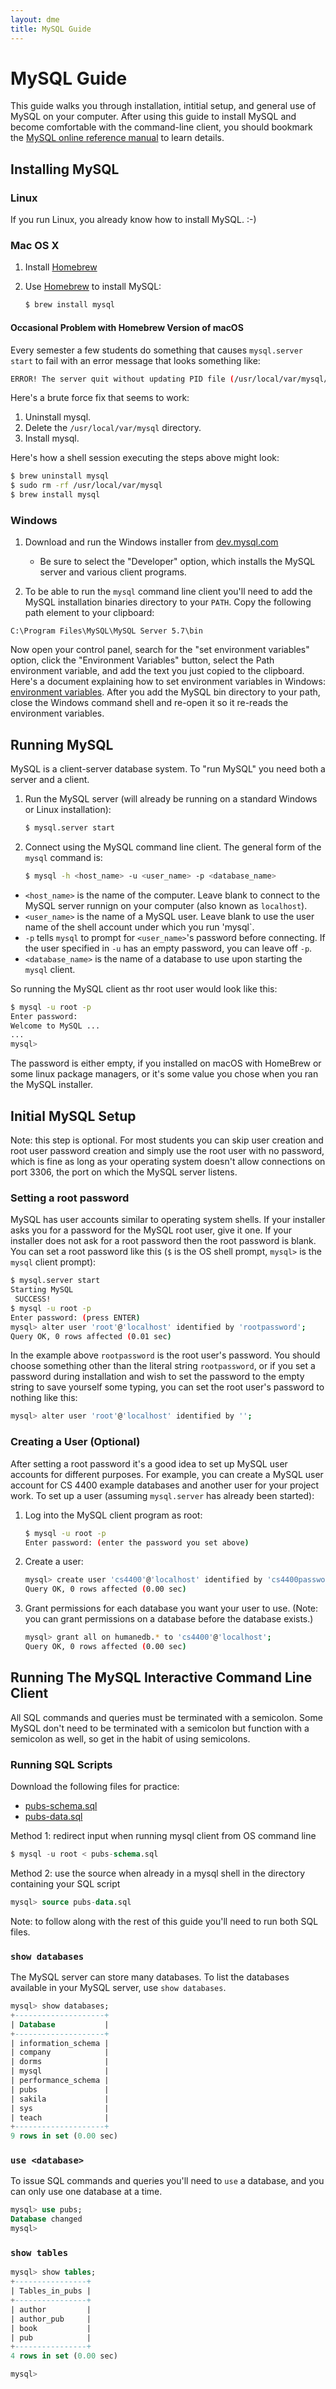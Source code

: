 ```yaml
---
layout: dme
title: MySQL Guide
---
```


# MySQL Guide

This guide walks you through installation, intitial setup, and general use of MySQL on your computer. After using this guide to install MySQL and become comfortable with the command-line client, you should bookmark the [MySQL online reference manual](https://dev.mysql.com/doc/refman/5.7/en/) to learn details.

## Installing MySQL

### Linux

If you run Linux, you already know how to install MySQL. :-)

### Mac OS X

1. Install [Homebrew](http://brew.sh/)
2. Use [Homebrew](http://brew.sh/) to install MySQL:

    ```bash
    $ brew install mysql
    ```

#### Occasional Problem with Homebrew Version of macOS

Every semester a few students do something that causes `mysql.server start` to fail with an error message that looks something like:

```sh
ERROR! The server quit without updating PID file (/usr/local/var/mysql/username.local.pid).
```

Here's a brute force fix that seems to work:

1. Uninstall mysql.
2. Delete the `/usr/local/var/mysql` directory.
3. Install mysql.

Here's how a shell session executing the steps above might look:

```sh
$ brew uninstall mysql
$ sudo rm -rf /usr/local/var/mysql
$ brew install mysql
```

### Windows

1. Download and run the Windows installer from [dev.mysql.com](https://dev.mysql.com/downloads/installer/)

    - Be sure to select the "Developer" option, which installs the MySQL server and various client programs.

2. To be able to run the `mysql` command line client you'll need to add the MySQL installation binaries directory to your `PATH`. Copy the following path element to your clipboard:

```
C:\Program Files\MySQL\MySQL Server 5.7\bin
```
Now open your control panel, search for the "set environment variables" option, click the "Environment Variables" button, select the Path environment variable, and add the text you just copied to the clipboard. Here's a document explaining how to set environment variables in Windows: [environment variables](http://cs1331.gatech.edu/environment-variables.html). After you add the MySQL bin directory to your path, close the Windows command shell and re-open it so it re-reads the environment variables.


## Running MySQL

MySQL is a client-server database system. To "run MySQL" you need both a server and a client.

1. Run the MySQL server (will already be running on a standard Windows or Linux installation):

    ```bash
    $ mysql.server start
    ```

2. Connect using the MySQL command line client. The general form of the `mysql` command is:

    ```bash
    $ mysql -h <host_name> -u <user_name> -p <database_name>
    ```

- `<host_name>` is the name of the computer. Leave blank to connect to the MySQL server runnign on your computer (also known as `localhost`).
- `<user_name>` is the name of a MySQL user. Leave blank to use the user name of the shell account under which you run 'mysql`.
- `-p` tells `mysql` to prompt for `<user_name>`'s password before connecting. If the user specified in `-u` has an empty password, you can leave off `-p`.
- `<database_name>` is the name of a database to use upon starting the `mysql` client.

So running the MySQL client as thr root user would look like this:

```sh
$ mysql -u root -p
Enter password:
Welcome to MySQL ...
...
mysql>
```

The password is either empty, if you installed on macOS with HomeBrew or some linux package managers, or it's some value you chose when you ran the MySQL installer.

## Initial MySQL Setup

Note: this step is optional. For most students you can skip user creation and root user password creation and simply use the root user with no password, which is fine as long as your operating system doesn't allow connections on port 3306, the port on which the MySQL server listens.

### Setting a root password

MySQL has user accounts similar to operating system shells. If your installer asks you for a password for the MySQL root user, give it one. If your installer does not ask for a root password then the root password is blank. You can set a root password like this (`$` is the OS shell prompt, `mysql>` is the `mysql` client prompt):

```bash
$ mysql.server start
Starting MySQL
 SUCCESS!
$ mysql -u root -p
Enter password: (press ENTER)
mysql> alter user 'root'@'localhost' identified by 'rootpassword';
Query OK, 0 rows affected (0.01 sec)

```

In the example above `rootpassword` is the root user's password. You should choose something other than the literal string `rootpassword`, or if you set a password during installation and wish to set the password to the empty string to save yourself some typing, you can set the root user's password to nothing like this:

```bash
mysql> alter user 'root'@'localhost' identified by '';
```

### Creating a User (Optional)

After setting a root password it's a good idea to set up MySQL user accounts for different purposes. For example, you can create a MySQL user account for CS 4400 example databases and another user for your project work. To set up a user (assuming `mysql.server` has already been started):

1. Log into the MySQL client program as root:

    ```bash
    $ mysql -u root -p
    Enter password: (enter the password you set above)
    ```

2. Create a user:

    ```bash
    mysql> create user 'cs4400'@'localhost' identified by 'cs4400password';
    Query OK, 0 rows affected (0.00 sec)
    ```

3. Grant permissions for each database you want your user to use. (Note: you can grant permissions on a database before the database exists.)

    ```bash
    mysql> grant all on humanedb.* to 'cs4400'@'localhost';
    Query OK, 0 rows affected (0.00 sec)
    ```

## Running The MySQL Interactive Command Line Client

All SQL commands and queries must be terminated with a semicolon. Some MySQL don't need to be terminated with a semicolon but function with a semicolon as well, so get in the habit of using semicolons.

### Running SQL Scripts

Download the following files for practice:

- [pubs-schema.sql](resources/pubs-schema.sql)
- [pubs-data.sql](resources/pubs-data.sql)

Method 1: redirect input when running mysql client from OS command line

```sql
$ mysql -u root < pubs-schema.sql
```

Method 2: use the source when already in a mysql shell in the directory containing your SQL script

```sql
mysql> source pubs-data.sql
```

Note: to follow along with the rest of this guide you'll need to run both SQL files.

### `show databases`

The MySQL server can store many databases. To list the databases available in your MySQL server, use `show databases`.

```sql
mysql> show databases;
+--------------------+
| Database           |
+--------------------+
| information_schema |
| company            |
| dorms              |
| mysql              |
| performance_schema |
| pubs               |
| sakila             |
| sys                |
| teach              |
+--------------------+
9 rows in set (0.00 sec)
```

### `use <database>`

To issue SQL commands and queries you'll need to `use` a database, and you can only use one database at a time.

```sql
mysql> use pubs;
Database changed
mysql>
```


### `show tables`

```sql
mysql> show tables;
+----------------+
| Tables_in_pubs |
+----------------+
| author         |
| author_pub     |
| book           |
| pub            |
+----------------+
4 rows in set (0.00 sec)

mysql>
```